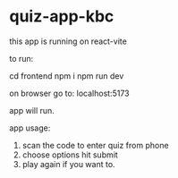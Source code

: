 # quiz-app-kbc
 
this app is running on react-vite

to run:

cd frontend
npm i
npm run dev

on browser go to:
localhost:5173

app will run.

app usage:

1. scan the code to enter quiz from phone
2. choose options hit submit 
3. play again if you want to.

